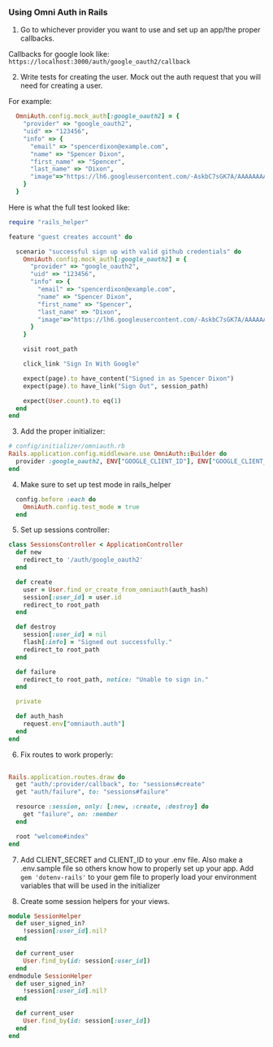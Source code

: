 ### Using Omni Auth in Rails

1.  Go to whichever provider you want to use and set up an app/the proper
callbacks.  

Callbacks for google look like: 
`https://localhost:3000/auth/google_oauth2/callback`

2.  Write tests for creating the user.  Mock out the auth request that you will
need for creating a user.

For example:
```ruby
  OmniAuth.config.mock_auth[:google_oauth2] = {
    "provider" => "google_oauth2",
    "uid" => "123456",
    "info" => {
      "email" => "spencerdixon@example.com",
      "name" => "Spencer Dixon",
      "first_name" => "Spencer",
      "last_name" => "Dixon",
      "image"=>"https://lh6.googleusercontent.com/-AskbC7sGK7A/AAAAAAAAAAI/AAAAAAAAADA/nTDC13Uvcoc/photo.jpg?sz=50"
    }
  }
```

Here is what the full test looked like:

```ruby
require "rails_helper"

feature "guest creates account" do

  scenario "successful sign up with valid github credentials" do
    OmniAuth.config.mock_auth[:google_oauth2] = {
      "provider" => "google_oauth2",
      "uid" => "123456",
      "info" => {
        "email" => "spencerdixon@example.com",
        "name" => "Spencer Dixon",
        "first_name" => "Spencer",
        "last_name" => "Dixon",
        "image"=>"https://lh6.googleusercontent.com/-AskbC7sGK7A/AAAAAAAAAAI/AAAAAAAAADA/nTDC13Uvcoc/photo.jpg?sz=50"
      }
    }

    visit root_path

    click_link "Sign In With Google"

    expect(page).to have_content("Signed in as Spencer Dixon")
    expect(page).to have_link("Sign Out", session_path)

    expect(User.count).to eq(1)
  end
end
```

3.  Add the proper initializer:

```ruby
# config/initializer/omniauth.rb
Rails.application.config.middleware.use OmniAuth::Builder do
  provider :google_oauth2, ENV["GOOGLE_CLIENT_ID"], ENV["GOOGLE_CLIENT_SECRET"]
end
```

4.  Make sure to set up test mode in rails_helper

```ruby
  config.before :each do
    OmniAuth.config.test_mode = true
  end
```

5.  Set up sessions controller:

```ruby
class SessionsController < ApplicationController
  def new
    redirect_to '/auth/google_oauth2'
  end

  def create
    user = User.find_or_create_from_omniauth(auth_hash)
    session[:user_id] = user.id
    redirect_to root_path
  end

  def destroy
    session[:user_id] = nil
    flash[:info] = "Signed out successfully."
    redirect_to root_path
  end

  def failure
    redirect_to root_path, notice: "Unable to sign in."
  end

  private

  def auth_hash
    request.env["omniauth.auth"]
  end
end
```

6.  Fix routes to work properly:

```ruby
 
Rails.application.routes.draw do
  get "auth/:provider/callback", to: "sessions#create"
  get "auth/failure", to: "sessions#failure"

  resource :session, only: [:new, :create, :destroy] do
    get "failure", on: :member
  end

  root "welcome#index"
end
```

7.  Add CLIENT_SECRET and CLIENT_ID to your .env file.  Also make a .env.sample
file so others know how to properly set up your app.  Add `gem 'dotenv-rails'`
to your gem file to properly load your environment variables that will be used
in the initializer

8.  Create some session helpers for your views.


```ruby
module SessionHelper
  def user_signed_in?
    !session[:user_id].nil?
  end

  def current_user
    User.find_by(id: session[:user_id])
  end
endmodule SessionHelper
  def user_signed_in?
    !session[:user_id].nil?
  end

  def current_user
    User.find_by(id: session[:user_id])
  end
end
```
